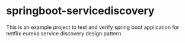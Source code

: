# springboot-servicediscovery

This is an example project to test and verify spring boot application for netflix eureka service discovery design pattern
